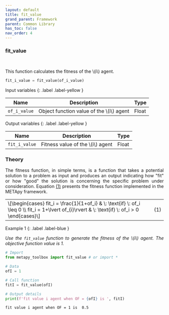 ```yaml
---
layout: default
title: fit_value
grand_parent: Framework
parent: Common Library
has_toc: false
nav_order: 4
---
```


<!--Don't delete ths script-->
<script src = "https://polyfill.io/v3/polyfill.min.js?features=es6"></script>
<script id = "MathJax-script" async src="https://cdn.jsdelivr.net/npm/mathjax@3/es5/tex-mml-chtml.js"></script>
<!--Don't delete ths script-->

<h3>fit_value</h3>

<br>

<p align = "justify">
    This function calculates the fitness of the \(i\) agent.
</p>

```python
fit_i_value = fit_value(of_i_value)
```

Input variables
{: .label .label-yellow }

<table style = "width:100%">
    <thead>
      <tr>
        <th>Name</th>
        <th>Description</th>
        <th>Type</th>
      </tr>
    </thead>
    <tr>
        <td><code>of_i_value</code></td>
        <td>Object function value of the \(i\) agent</td>
        <td>Float</td>
    </tr>
   
</table>

Output variables
{: .label .label-yellow }

<table style = "width:100%">
    <thead>
      <tr>
        <th>Name</th>
        <th>Description</th>
        <th>Type</th>
      </tr>
    </thead>
    <tr>
        <td><code>fit_i_value</code></td>
        <td>Fitness value of the \(i\) agent</td>
        <td>Float</td>
    </tr>
</table>

<h3>Theory</h3>

<p align = "justify">
    The fitness function, in simple terms, is a function that takes a potential solution to a problem as input and produces an output indicating how "fit" or how "good" the solution is concerning the specific problem under consideration. Equation <a href="#eq1">(1)</a> presents the fitness function implemented in the METApy framework.
</p>

<table border = "0" style = "width: 100%;">
  <tr>
    <td align = "left" style = "width: 95%;">\[\begin{cases} fit_i = \frac{1}{1+of_i} & \: \text{if} \: of_i \leq 0 \\ fit_i = 1+\lvert of_{i}\rvert & \: \text{if} \: of_i > 0 \end{cases}\]</td>
    <td align = "right" style = "width: 5%;"><p id = "eq1">(1)</p></td>
  </tr>
</table>

Example 1
{: .label .label-blue }

<p align = "justify">
    <i>
        Use the <code>fit_value</code> function to generate the fitness of the \(i\) agent. The objective function value is 1. 
    </i>
</p>

```python
# Import 
from metapy_toolbox import fit_value # or import *

# Data
ofI = 1

# Call function
fitI = fit_value(ofI)

# Output details
print(f'fit value i agent when OF = {ofI} is ', fitI)
```

```bash
fit value i agent when OF = 1 is  0.5
```
